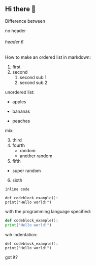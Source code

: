 ## Hi there 👋

Difference between

no header
###### header 6 

How to make an ordered list in markdown:
1. first
2. second
    1. second sub 1
    2. second sub 2

unordered list:

- apples
* bananas
+ peaches 

mix:

3. third
4. fourth
    - random
    - another random
5. fifth
+ super random
6. sixth

`inline code`

```
def codeblock_example():
print("Hello world!")

```


with the programming language specified:

```python
def codeblock_example():
print("Hello world!")
```

wih indentation:

    def codeblock_example():
    print("Hello world!")   

got it?


